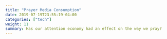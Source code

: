 ```yaml
---
title: "Prayer Media Consumption"
date: 2019-07-19T23:55:19-04:00
categories: ["tech"]
weight: 11
summary: Has our attention economy had an effect on the way we pray?
---
```


